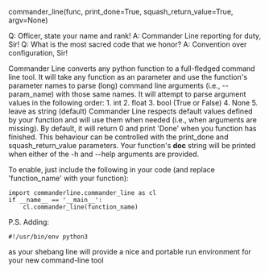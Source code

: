 commander_line(func, print_done=True, squash_return_value=True, argv=None)

Q: Officer, state your name and rank!
A: Commander Line reporting for duty, Sir!
Q: What is the most sacred code that we honor?
A: Convention over configuration, Sir!

Commander Line converts any python function to a full-fledged command line tool.
It will take any function as an parameter and use the function's parameter names to parse (long) command line arguments (i.e., --param_name) with those same names.
It will attempt to parse argument values in the following order:
	1. int
	2. float
	3. bool (True or False)
	4. None
	5. leave as string (default)
Commander Line respects default values defined by your function and will use them when needed (i.e., when arguments are missing).
By default, it will return 0 and print 'Done' when you function has finished. This behaviour can be controlled with the print_done and squash_return_value parameters.
Your function's __doc__ string will be printed when either of the -h and --help arguments are provided.

To enable, just include the following in your code (and replace 'function_name' with your function):

	import commanderline.commander_line as cl
	if __name__ == '__main__':
		cl.commander_line(function_name)


P.S. Adding: 

	#!/usr/bin/env python3

as your shebang line will provide a nice and portable run environment for your new command-line tool
	

